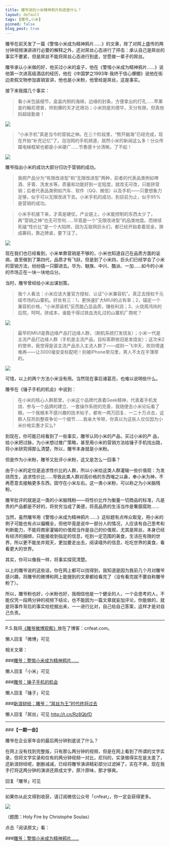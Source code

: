 ```yaml
---
title: 雕爷说的小米精神鸦片到底是什么？
layout: default
tags: [雕爷,小米]
pinned: false
blog_post: true
---
```


雕爷在前天发了一篇《警惕小米成为精神鸦片……》的文章，除了对网上盛传的两分钟视频演讲进行必要的解释之外，还对屌丝心态进行了抨击：承认自己是屌丝的事实不要紧，但是屌丝不能将屌丝心态进行到底，甘愿做一辈子的屌丝。

雕爷承认小米做的好，他买过小米的盒子，他在《警惕小米成为精神鸦片……》说他第一次进高级酒店的经历，他在《中国梦之1993年·我终于信心爆棚》说他在街边卖假文物参加直销宣讲，他也是小米粉，他曾经是屌丝，这是事实。

接下来我摆几个事实：

>看小米包装细节，盒盖内侧的海绵，边缘的封条，方便拿出的打孔……苹果是约翰尼德普，帅到爆的天才还用功；小米则是刘德华，天分有限，但真他妈超级勤奋！

![](http://7d9mjz.com1.z0.glb.clouddn.com/Image-000-12-17-11-02.png)

>“小米手机”真是当今的营销之神。在三个阶段里，“劈开脑海”已经完成，现在开始“补充记忆”了。泡泡网的手机频道，居然小米的新闻这么多！分众传媒电梯框架也都是小米硬广……节奏感十分清晰。了不起！

![](http://7d9mjz.com1.z0.glb.clouddn.com/Image-000-12-17-09-30.png)

雕爷指出小米的成功大部分归功于营销的成功。

>我把产品分为“有限改进型”和“无限改进型”两种，前者的代表品类例如啤酒、牙膏、洗发水等，质量和功能好到一定程度，就改无可改，只能拼营销；后者代表品类例如汽车、软件（QQ、微信）以及手机——只要想象力足够，似乎可以无限改进下去。小米手机的成功，到目前为止，似乎95%是营销的成功。

>小米手机接下来，才真是硬仗。产业链上，小米能控制的东西太少了，再“营销之神”也无可奈何……毕竟是一个“无限改进型”的品类地盘。而继续死磕“性价比”是一个大陷阱，因为互联网巨头们，都已经开始拿着现金，换成筹码，靠近牌桌，要下注了。

![](http://7d9mjz.com1.z0.glb.clouddn.com/Image-000-12-17-09-31.png)

现在我们也已经看到，小米单靠营销是不够的，小米也知道自己在品质方面的诟病，直至做到了第四代，品质才有飞跃，但是到了小米四，巨头们已经学会了小米的营销方法，纷纷插一只脚进去。华为、魅族、中兴、酷派、一加……如今的小米的市场正在一块一块地瓜分。

当时，雕爷曾经给小米出谋划策。

>我个人看法：小米应该大量官方授权、认证“小米兼容机”。真正去授权千元级市场的山寨机。好处有三：1，更快速扩大MIUI的占有率；2，锚定一个兼容机价格，“小米原装机”反而能凸显品质，赚些利润；3，火烧周鸿祎的后院，呵呵。拼成本，谁能干得过铁血洗礼过的山寨机厂商呢？

![](http://7d9mjz.com1.z0.glb.clouddn.com/Image-000-12-17-09-42.png)

>最早的MIUI是靠边缘产品打边缘人群，（刷机系统打发烧友）；小米一代是主流产品打边缘人群（手机是主流产品，目标客群依旧是发烧友）；这次米2的使命，我觉得是该主流产品杀入主流人群了——成则一飞冲天，败则增速难再——让3000毫安变标配吧！别被iPhone带沟里，男人不太在乎薄厚的。

![](http://7d9mjz.com1.z0.glb.clouddn.com/Image-001-12-17-09-42.png)

可惜，以上的两个方法小米没有用。当然现在事后诸葛亮，也难以说明些什么。

雕爷在《锤子手机的机会》中说到：

>在小米的核心人群那里，小米这个品牌代表着Geek精神，代表着手机发烧、参与一个品牌的建立、一套操作系统的完善，我随便去小米论坛看了眼，一个我根本不感兴趣的技术帖子，都有一两万回复、一二十万点击，这群人狂热到整夜争论一个细节……我亲大爷呀，你真以为这些人仅仅因为小米价格实惠才买么?

到现在，你可能已经看到了一些事实，雕爷认同小米的产品，买过小米的产
品，给小米把过脉，为小米想过推广策略，甚至用小米的营销方法给锤子手机找出路，将小米研究得那么清楚，所以，雕爷本身就是小米粉。

但是作为小米粉，雕爷又批评小米粉，这又是怎么一回事？

由于小米的定位是追求性价比的人群，所以小米给这类人群灌输一些价值观：为发烧而生，追求性价比……导致此类人群对高价格的东西嗤之以鼻，奉小米为神，不再愿意去接触更多东西，固守在小米左右。这一类小米粉，可以称之为小米脑残粉。

雕爷批评的就是这一类的小米脑残粉——将性价比作为衡量一切商品的标准，凡是贵的产品都是不好的，将贫穷当成了美德，将高品质的生活当作是奢靡腐败……

当然，虽然雕爷用《警惕小米成为精神鸦片……》这标题有点哗众取宠，用小米的例子可能也有点以偏概全，但他毕竟是说中一部分人的情况，人应该有自己思考和判断能力，不能将商家灌输的价值观当作是自己的价值观，尤其是屌丝，本身已经有经济的捆绑，只能接收到指定的信息，吃到一定范围的美食，生活在有限的世界，所以更不能坐井观天，更加要走出去，阅读墙外的信息，吃吃世界的美食，看看更大的世界。

其实，你可以像我一样，将事实探究清楚。

以上的雕爷说的这些话，你在网上都可以找得到，我知道是因为我前几个月对雕爷感兴趣，将雕爷的微博和网上能搜到的文章都给看完了（没有看完就不要自称雕爷粉了）。

所以，雕爷粉也好，小米粉也好，我相信他是一个健全的人，一个会思考的人，不能仅凭一段两分钟的视频下结论，也不能因为一篇文章就妄加评论，你能做的，就是将事件背后的事实给挖掘出来，一一进行比对，自己给自己答案，这样才是对自己负责。


----

P.S.我将[《雕爷微博观察》](http://t.cn/RzuZVkU)放在了博客：cnfeat.com。

懒人回复「微博」可见

相关文章：

###[雕爷：警惕小米成为精神鸦片……](http://t.cn/Rzu7kh8)

懒人回复「小米」可见  

###[雕爷：锤子手机的机会](http://t.cn/R72yK3g)

懒人回复「锤子」可见

###[新浪财经：雕爷：“屌丝为王”时代终将过去](http://t.cn/Rz8QbfD)

懒人回复「屌丝」可见  http://t.cn/Rz8QbfD

---

###**【一期一会】**

雕爷在企业家年会的最后两分钟到底说了什么？

在网上没有找到完整版，只有那么两分钟的视频，但是在网上看到了所谓的文字实录，但将文字实录和仅有的两分钟视频一对比，尼玛的，实录做得实在是太差了，还新浪财经呢，删删减减，已经将雕爷演讲精彩部分过滤掉了，实在不爽，现在我手打将这两分钟的演讲还原成文字，原汁原味，那才够爽。

回复「雕爷」可见


----

如果你从此文得到收获，请订阅微信公众号「cnfeat」，你一定会获得更多。

![](http://7d9mjz.com1.z0.glb.clouddn.com/2014-12-15.jpg)

（题图：Holy Fire by Christophe Soulas）

点击「阅读原文」看：

###[雕爷：警惕小米成为精神鸦片……](http://t.cn/Rzu7kh8)




